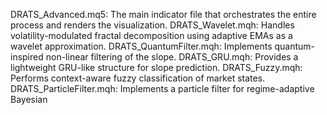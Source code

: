 DRATS_Advanced.mq5: The main indicator file that orchestrates the entire process and renders the visualization.
DRATS_Wavelet.mqh: Handles volatility-modulated fractal decomposition using adaptive EMAs as a wavelet approximation.
DRATS_QuantumFilter.mqh: Implements quantum-inspired non-linear filtering of the slope.
DRATS_GRU.mqh: Provides a lightweight GRU-like structure for slope prediction.
DRATS_Fuzzy.mqh: Performs context-aware fuzzy classification of market states.
DRATS_ParticleFilter.mqh: Implements a particle filter for regime-adaptive Bayesian